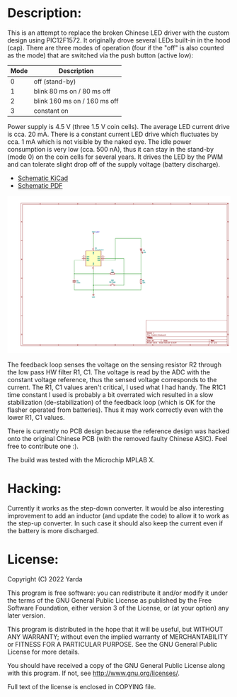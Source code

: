 Description:
============

This is an attempt to replace the broken Chinese LED driver with the custom
design using PIC12F1572. It originally drove several LEDs built-in in the
hood (cap). There are three modes of operation (four if the "off" is also
counted as the mode) that are switched via the push button (active low):

| Mode | Description                  |
|------|------------------------------|
| 0    | off (stand-by)               |
| 1    | blink 80 ms on / 80 ms off   |
| 2    | blink 160 ms on / 160 ms off |
| 3    | constant on                  |

Power supply is 4.5 V (three 1.5 V coin cells). The average LED current drive
is cca. 20 mA. There is a constant current LED drive which fluctuates by
cca. 1 mA which is not visible by the naked eye. The idle power consumption is
very low (cca. 500 nA), thus it can stay in the stand-by (mode 0) on the coin
cells for several years. It drives the LED by the PWM and can tolerate slight
drop off of the supply voltage (battery discharge).

- [Schematic KiCad](https://github.com/yarda/flasher/blob/master/flasher.kicad_sch)
- [Schematic PDF](https://github.com/yarda/flasher/blob/master/flasher.pdf)

[![Schematic PNG](flasher.png "Flasher schematic")](https://github.com/yarda/flasher/blob/master/flasher.png)

The feedback loop senses the voltage on the sensing resistor R2 through the
low pass HW filter R1, C1. The voltage is read by the ADC with the constant
voltage reference, thus the sensed voltage corresponds to the current.
The R1, C1 values aren't critical, I used what I had handy. The R1C1 time
constant I used is probably a bit overrated wich resulted in a slow
stabilization (de-stabilization) of the feedback loop (which is OK for the
flasher operated from batteries). Thus it may work correctly even with the
lower R1, C1 values.

There is currently no PCB design because the reference design was hacked onto
the original Chinese PCB (with the removed faulty Chinese ASIC). Feel free
to contribute one :).

The build was tested with the Microchip MPLAB X.


Hacking:
========

Currently it works as the step-down converter. It would be also interesting
improvement to add an inductor (and update the code) to allow it to work
as the step-up converter. In such case it should also keep the current
even if the battery is more discharged.


License:
========

Copyright (C) 2022 Yarda <zbox AT atlas.cz>

This program is free software: you can redistribute it and/or modify
it under the terms of the GNU General Public License as published by
the Free Software Foundation, either version 3 of the License, or
(at your option) any later version.

This program is distributed in the hope that it will be useful,
but WITHOUT ANY WARRANTY; without even the implied warranty of
MERCHANTABILITY or FITNESS FOR A PARTICULAR PURPOSE.  See the
GNU General Public License for more details.

You should have received a copy of the GNU General Public License
along with this program.  If not, see <http://www.gnu.org/licenses/>.

Full text of the license is enclosed in COPYING file.
